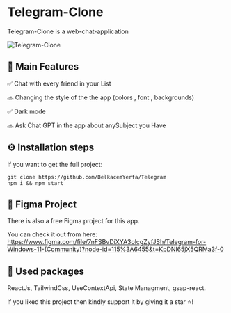 # Telegram-Clone

Telegram-Clone is a web-chat-application

![Telegram-Clone](image.png)


## 🎯 Main Features

✅ Chat with every friend in your List

🔜 Changing the style of the the app (colors , font , backgrounds)

✅ Dark mode

🔜 Ask Chat GPT in the app about anySubject you Have

## ⚙ Installation steps

If you want to get the full project:

```
git clone https://github.com/BelkacemYerfa/Telegram
npm i && npm start

```

## 🎨 Figma Project

There is also a free Figma project for this app.

You can check it out from here: https://www.figma.com/file/7nFSBvDiXYA3olcgZyfJSh/Telegram-for-Windows-11-(Community)?node-id=115%3A6455&t=KpDNl65jX5QRMa3f-0

## 🔨 Used packages

ReactJs, TailwindCss, UseContextApi, State Managment, gsap-react.

If you liked this project then kindly support it by giving it a star ⭐!
